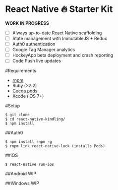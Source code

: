 React Native 🔥 Starter Kit
===

**WORK IN PROGRESS**

* [ ] Always up-to-date React Native scaffolding
* [ ] State management with ImmutableJS + Redux
* [ ] Auth0 authentication
* [ ] Google Tag Manager analytics
* [ ] HockeyApp beta deployment and crash reporting
* [ ] Code Push live updates

#Requirements

- [rnpm](https://github.com/rnpm/rnpm)
- Ruby (>2.2)
- [Cocoa pods](https://cocoapods.org/)
- Xcode (iOS 7+)

#Setup

    $ git clone
    $ cd react-native-kindling/
    $ npm install

##Auth0

    $ npm install rnpm -g
    $ rnpm link react-native-lock (installs Pods)

##iOS

    $ react-native run-ios

##Android
WIP

##Windows
WIP